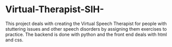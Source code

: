 # Virtual-Therapist-SIH-
This project deals with creating the Virtual Speech Therapist for people with stuttering issues and other speech disorders by assigning them exercises to practice. 
The backend is done with python and the front end deals with html and css.
